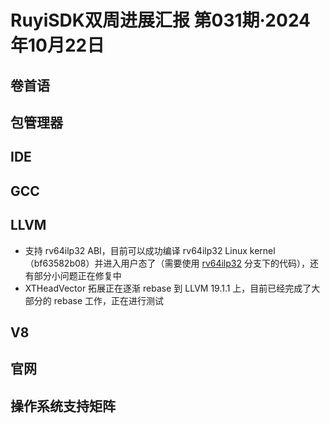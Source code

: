 # RuyiSDK双周进展汇报  第031期·2024年10月22日

## 卷首语

## 包管理器

## IDE

## GCC

## LLVM

- 支持 rv64ilp32 ABI，目前可以成功编译 rv64ilp32 Linux kernel（bf63582b08）并进入用户态了（需要使用 [rv64ilp32](https://github.com/ruyisdk/llvm-project/tree/rv64ilp32) 分支下的代码），还有部分小问题正在修复中
- XTHeadVector 拓展正在逐渐 rebase 到 LLVM 19.1.1 上，目前已经完成了大部分的 rebase 工作，正在进行测试

## V8

## 官网

## 操作系统支持矩阵
